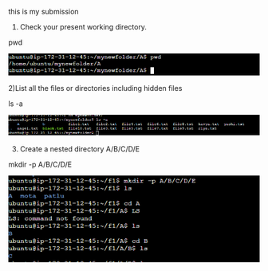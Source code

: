 this is my submission

1) Check your present working directory.

pwd

![Project](https://github.com/mgitwork027/90DaysOfDevOps/blob/master/image1.jpg)



2)List all the files or directories including hidden files

ls -a


![Project1](https://github.com/mgitwork027/90DaysOfDevOps/blob/master/image2.jpg)


3) Create a nested directory A/B/C/D/E

mkdir -p A/B/C/D/E

![Project1](https://github.com/mgitwork027/90DaysOfDevOps/blob/master/image3.jpg)


